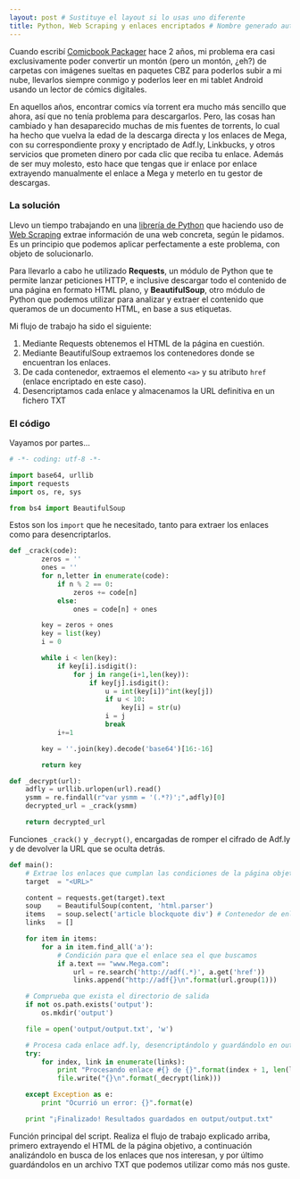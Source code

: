 ```yaml
---
layout: post # Sustituye el layout si lo usas uno diferente
title: Python, Web Scraping y enlaces encriptados # Nombre generado automáticamente
---
```


Cuando escribí [Comicbook Packager](http://juanjosalvador.me/2015/11/11/Comicbook-Packager-mi-autoempaquetador-de-comics/) hace 2 años, mi problema era casi exclusivamente poder convertir un montón (pero un montón, ¿eh?) de carpetas con imágenes sueltas en paquetes CBZ para poderlos subir a mi nube, llevarlos siempre conmigo y poderlos leer en mi tablet Android usando un lector de cómics digitales.

En aquellos años, encontrar comics vía torrent era mucho más sencillo que ahora, así que no tenía problema para descargarlos. Pero, las cosas han cambiado y han desaparecido muchas de mis fuentes de torrents, lo cual ha hecho que vuelva la edad de la descarga directa y los enlaces de Mega, con su correspondiente proxy y encriptado de Adf.ly, Linkbucks, y otros servicios que prometen dinero por cada clic que reciba tu enlace. Además de ser muy molesto, esto hace que tengas que ir enlace por enlace extrayendo manualmente el enlace a Mega y meterlo en tu gestor de descargas.

### La solución

Llevo un tiempo trabajando en una [librería de Python](https://github.com/JuanjoSalvador/NyaaPy) que haciendo uso de [Web Scraping](https://en.wikipedia.org/wiki/Web_scraping) extrae información de una web concreta, según le pidamos. Es un principio que podemos aplicar perfectamente a este problema, con objeto de solucionarlo.

Para llevarlo a cabo he utilizado **Requests**, un módulo de Python que te permite lanzar peticiones HTTP, e inclusive descargar todo el contenido de una página en formato HTML plano, y **BeautifulSoup**, otro módulo de Python que podemos utilizar para analizar y extraer el contenido que queramos de un documento HTML, en base a sus etiquetas.

Mi flujo de trabajo ha sido el siguiente:

1. Mediante Requests obtenemos el HTML de la página en cuestión.
2. Mediante BeautifulSoup extraemos los contenedores donde se encuentran los enlaces.
3. De cada contenedor, extraemos el elemento `<a>` y su atributo `href` (enlace encriptado en este caso). 
4. Desencriptamos cada enlace y almacenamos la URL definitiva en un fichero TXT

### El código

Vayamos por partes...

```python
# -*- coding: utf-8 -*-

import base64, urllib
import requests
import os, re, sys

from bs4 import BeautifulSoup
```
Estos son los `import` que he necesitado, tanto para extraer los enlaces como para desencriptarlos.

```python
def _crack(code):
        zeros = ''
        ones = ''
        for n,letter in enumerate(code):
            if n % 2 == 0:
                zeros += code[n]
            else:
                ones = code[n] + ones

        key = zeros + ones
        key = list(key)
        i = 0

        while i < len(key):
            if key[i].isdigit():
                for j in range(i+1,len(key)):
                    if key[j].isdigit():
                        u = int(key[i])^int(key[j])
                        if u < 10: 
                            key[i] = str(u)
                        i = j					
                        break
            i+=1

        key = ''.join(key).decode('base64')[16:-16]

        return key

def _decrypt(url):
    adfly = urllib.urlopen(url).read()
    ysmm = re.findall(r"var ysmm = '(.*?)';",adfly)[0]
    decrypted_url = _crack(ysmm)

    return decrypted_url
```
Funciones `_crack()` y `_decrypt()`, encargadas de romper el cifrado de Adf.ly y de devolver la URL que se oculta detrás.

```python
def main():
    # Extrae los enlaces que cumplan las condiciones de la página objetivo.
    target  = "<URL>"

    content = requests.get(target).text
    soup    = BeautifulSoup(content, 'html.parser')
    items   = soup.select('article blockquote div') # Contenedor de enlaces
    links   = []

    for item in items:
        for a in item.find_all('a'):
            # Condición para que el enlace sea el que buscamos
            if a.text == "www.Mega.com":
                url = re.search('http://adf(.*)', a.get('href'))
                links.append("http://adf{}\n".format(url.group(1)))

    # Comprueba que exista el directorio de salida
    if not os.path.exists('output'):
        os.mkdir('output')

    file = open('output/output.txt', 'w')

    # Procesa cada enlace adf.ly, desencriptándolo y guardándolo en output.txt
    try:
        for index, link in enumerate(links):
            print "Procesando enlace #{} de {}".format(index + 1, len(links))
            file.write("{}\n".format(_decrypt(link)))

    except Exception as e:
        print "Ocurrió un error: {}".format(e)

    print "¡Finalizado! Resultados guardados en output/output.txt"
```
Función principal del script. Realiza el flujo de trabajo explicado arriba, primero extrayendo el HTML de la página objetivo, a continuación analizándolo en busca de los enlaces que nos interesan, y por último guardándolos en un archivo TXT que podemos utilizar como más nos guste.

